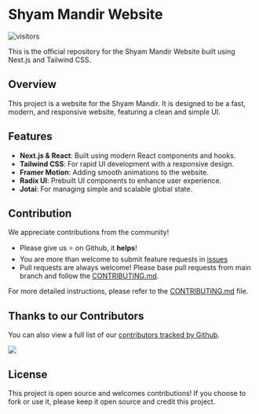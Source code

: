 # Shyam Mandir Website
![visitors](https://visitor-badge.laobi.icu/badge?page_id=y17godara.shridadamotashyammandir.in)

This is the official repository for the Shyam Mandir Website built using Next.js and Tailwind CSS.

## Overview

This project is a website for the Shyam Mandir. It is designed to be a fast, modern, and responsive website, featuring a clean and simple UI.

## Features

- **Next.js & React**: Built using modern React components and hooks.
- **Tailwind CSS**: For rapid UI development with a responsive design.
- **Framer Motion**: Adding smooth animations to the website.
- **Radix UI**: Prebuilt UI components to enhance user experience.
- **Jotai**: For managing simple and scalable global state.

## Contribution

We appreciate contributions from the community!
-   Please give us :star: on Github, it **helps**!
-   You are more than welcome to submit feature requests in [issues](https://github.com/y17godara/shridadamotashyammandir.in/issues)
-   Pull requests are always welcome! Please base pull requests from main branch and follow the [CONTRIBUTING.md](./CONTRIBUTING.md).

For more detailed instructions, please refer to the [CONTRIBUTING.md](./CONTRIBUTING.md) file.

## Thanks to our Contributors

You can also view a full list of our [contributors tracked by Github](https://github.com/y17godara/shridadamotashyammandir.in/graphs/contributors).

<img src="https://contributors-img.web.app/image?repo=y17godara/shridadamotashyammandir.in&Date" />

## License

This project is open source and welcomes contributions! If you choose to fork or use it, please keep it open source and credit this project.
